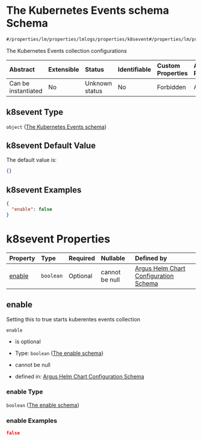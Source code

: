 # The Kubernetes Events schema Schema

```txt
#/properties/lm/properties/lmlogs/properties/k8sevent#/properties/lm/properties/lmlogs/properties/k8sevent
```

The Kubernetes Events collection configurations

| Abstract            | Extensible | Status         | Identifiable | Custom Properties | Additional Properties | Access Restrictions | Defined In                                                        |
| :------------------ | :--------- | :------------- | :----------- | :---------------- | :-------------------- | :------------------ | :---------------------------------------------------------------- |
| Can be instantiated | No         | Unknown status | No           | Forbidden         | Allowed               | none                | [values.schema.json\*](values.schema.json "open original schema") |

## k8sevent Type

`object` ([The Kubernetes Events schema](values-properties-the-logicmonitor-portal-configurations-properties-the-lmlogs-schema-properties-the-kubernetes-events-schema.md))

## k8sevent Default Value

The default value is:

```json
{}
```

## k8sevent Examples

```json
{
  "enable": false
}
```

# k8sevent Properties

| Property          | Type      | Required | Nullable       | Defined by                                                                                                                                                                                                                                                                                                                                              |
| :---------------- | :-------- | :------- | :------------- | :------------------------------------------------------------------------------------------------------------------------------------------------------------------------------------------------------------------------------------------------------------------------------------------------------------------------------------------------------ |
| [enable](#enable) | `boolean` | Optional | cannot be null | [Argus Helm Chart Configuration Schema](values-properties-the-logicmonitor-portal-configurations-properties-the-lmlogs-schema-properties-the-kubernetes-events-schema-properties-the-enable-schema.md "#/properties/lm/properties/lmlogs/properties/k8sevent/properties/enable#/properties/lm/properties/lmlogs/properties/k8sevent/properties/enable") |

## enable

Setting this to true starts kuberentes events collection

`enable`

*   is optional

*   Type: `boolean` ([The enable schema](values-properties-the-logicmonitor-portal-configurations-properties-the-lmlogs-schema-properties-the-kubernetes-events-schema-properties-the-enable-schema.md))

*   cannot be null

*   defined in: [Argus Helm Chart Configuration Schema](values-properties-the-logicmonitor-portal-configurations-properties-the-lmlogs-schema-properties-the-kubernetes-events-schema-properties-the-enable-schema.md "#/properties/lm/properties/lmlogs/properties/k8sevent/properties/enable#/properties/lm/properties/lmlogs/properties/k8sevent/properties/enable")

### enable Type

`boolean` ([The enable schema](values-properties-the-logicmonitor-portal-configurations-properties-the-lmlogs-schema-properties-the-kubernetes-events-schema-properties-the-enable-schema.md))

### enable Examples

```json
false
```
